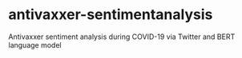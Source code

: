 # antivaxxer-sentimentanalysis
Antivaxxer sentiment analysis during COVID-19 via Twitter and BERT language model
